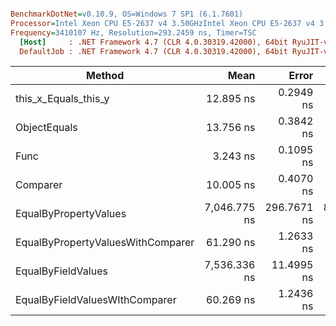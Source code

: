 ``` ini

BenchmarkDotNet=v0.10.9, OS=Windows 7 SP1 (6.1.7601)
Processor=Intel Xeon CPU E5-2637 v4 3.50GHzIntel Xeon CPU E5-2637 v4 3.50GHz, ProcessorCount=16
Frequency=3410107 Hz, Resolution=293.2459 ns, Timer=TSC
  [Host]     : .NET Framework 4.7 (CLR 4.0.30319.42000), 64bit RyuJIT-v4.7.2114.0
  DefaultJob : .NET Framework 4.7 (CLR 4.0.30319.42000), 64bit RyuJIT-v4.7.2114.0


```
 |                            Method |         Mean |       Error |      StdDev | Scaled | ScaledSD |  Gen 0 |  Gen 1 | Allocated |
 |---------------------------------- |-------------:|------------:|------------:|-------:|---------:|-------:|-------:|----------:|
 |              this_x_Equals_this_y |    12.895 ns |   0.2949 ns |   0.7870 ns |   1.00 |     0.00 |      - |      - |       0 B |
 |                      ObjectEquals |    13.756 ns |   0.3842 ns |   1.1268 ns |   1.07 |     0.11 |      - |      - |       0 B |
 |                              Func |     3.243 ns |   0.1095 ns |   0.3195 ns |   0.25 |     0.03 |      - |      - |       0 B |
 |                          Comparer |    10.005 ns |   0.4070 ns |   1.1677 ns |   0.78 |     0.10 |      - |      - |       0 B |
 |             EqualByPropertyValues | 7,046.775 ns | 296.7671 ns | 865.6835 ns | 548.44 |    74.47 | 0.3281 | 0.0153 |    2079 B |
 | EqualByPropertyValuesWithComparer |    61.290 ns |   1.2633 ns |   3.4154 ns |   4.77 |     0.39 |      - |      - |       0 B |
 |                EqualByFieldValues | 7,536.336 ns |  11.4995 ns |   8.3149 ns | 586.54 |    34.44 | 0.3052 | 0.0153 |    1958 B |
 |    EqualByFieldValuesWIthComparer |    60.269 ns |   1.2436 ns |   3.1878 ns |   4.69 |     0.37 |      - |      - |       0 B |
